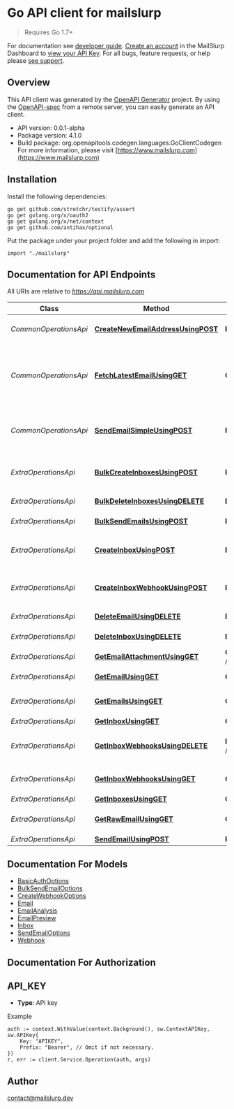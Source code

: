 # Go API client for mailslurp

> Requires Go 1.7+

For documentation see [developer guide](https://www.mailslurp.com/developers). [Create an account](https://app.mailslurp.com) in the MailSlurp Dashboard to [view your API Key](https://app). For all bugs, feature requests, or help please [see support](https://www.mailslurp.com/support/).

## Overview
This API client was generated by the [OpenAPI Generator](https://openapi-generator.tech) project.  By using the [OpenAPI-spec](https://www.openapis.org/) from a remote server, you can easily generate an API client.

- API version: 0.0.1-alpha
- Package version: 4.1.0
- Build package: org.openapitools.codegen.languages.GoClientCodegen
For more information, please visit [https://www.mailslurp.com](https://www.mailslurp.com)

## Installation

Install the following dependencies:
```
go get github.com/stretchr/testify/assert
go get golang.org/x/oauth2
go get golang.org/x/net/context
go get github.com/antihax/optional
```

Put the package under your project folder and add the following in import:
```golang
import "./mailslurp"
```

## Documentation for API Endpoints

All URIs are relative to *https://api.mailslurp.com*

Class | Method | HTTP request | Description
------------ | ------------- | ------------- | -------------
*CommonOperationsApi* | [**CreateNewEmailAddressUsingPOST**](docs/CommonOperationsApi.md#createnewemailaddressusingpost) | **Post** /newEmailAddress | Create new email address
*CommonOperationsApi* | [**FetchLatestEmailUsingGET**](docs/CommonOperationsApi.md#fetchlatestemailusingget) | **Get** /fetchLatestEmail | Fetch inbox&#39;s latest email or if empty wait for email to arrive
*CommonOperationsApi* | [**SendEmailSimpleUsingPOST**](docs/CommonOperationsApi.md#sendemailsimpleusingpost) | **Post** /sendEmail | Send an email from a random email address
*ExtraOperationsApi* | [**BulkCreateInboxesUsingPOST**](docs/ExtraOperationsApi.md#bulkcreateinboxesusingpost) | **Post** /bulk/inboxes | Bulk create Inboxes (email addresses)
*ExtraOperationsApi* | [**BulkDeleteInboxesUsingDELETE**](docs/ExtraOperationsApi.md#bulkdeleteinboxesusingdelete) | **Delete** /bulk/inboxes | Bulk Delete Inboxes
*ExtraOperationsApi* | [**BulkSendEmailsUsingPOST**](docs/ExtraOperationsApi.md#bulksendemailsusingpost) | **Post** /bulk/send | Bulk Send Emails
*ExtraOperationsApi* | [**CreateInboxUsingPOST**](docs/ExtraOperationsApi.md#createinboxusingpost) | **Post** /inboxes | Create an Inbox (email address)
*ExtraOperationsApi* | [**CreateInboxWebhookUsingPOST**](docs/ExtraOperationsApi.md#createinboxwebhookusingpost) | **Post** /inboxes/{inboxId}/webhooks | Attach a webhook URL to an inbox
*ExtraOperationsApi* | [**DeleteEmailUsingDELETE**](docs/ExtraOperationsApi.md#deleteemailusingdelete) | **Delete** /emails/{emailId} | Delete Email
*ExtraOperationsApi* | [**DeleteInboxUsingDELETE**](docs/ExtraOperationsApi.md#deleteinboxusingdelete) | **Delete** /inboxes/{inboxId} | Delete Inbox
*ExtraOperationsApi* | [**GetEmailAttachmentUsingGET**](docs/ExtraOperationsApi.md#getemailattachmentusingget) | **Get** /emails/{emailId}/attachments/{attachmentId} | Get email attachment
*ExtraOperationsApi* | [**GetEmailUsingGET**](docs/ExtraOperationsApi.md#getemailusingget) | **Get** /emails/{emailId} | Get Email Content
*ExtraOperationsApi* | [**GetEmailsUsingGET**](docs/ExtraOperationsApi.md#getemailsusingget) | **Get** /inboxes/{inboxId}/emails | List an Inbox&#39;s Emails
*ExtraOperationsApi* | [**GetInboxUsingGET**](docs/ExtraOperationsApi.md#getinboxusingget) | **Get** /inboxes/{inboxId} | Get Inbox
*ExtraOperationsApi* | [**GetInboxWebhooksUsingDELETE**](docs/ExtraOperationsApi.md#getinboxwebhooksusingdelete) | **Delete** /inboxes/{inboxId}/webhooks/{webhookId} | Delete and disable a webhook for an inbox
*ExtraOperationsApi* | [**GetInboxWebhooksUsingGET**](docs/ExtraOperationsApi.md#getinboxwebhooksusingget) | **Get** /inboxes/{inboxId}/webhooks | Get all webhooks for an inbox
*ExtraOperationsApi* | [**GetInboxesUsingGET**](docs/ExtraOperationsApi.md#getinboxesusingget) | **Get** /inboxes | List Inboxes
*ExtraOperationsApi* | [**GetRawEmailUsingGET**](docs/ExtraOperationsApi.md#getrawemailusingget) | **Get** /emails/{emailId}/raw | Get Raw Email Content
*ExtraOperationsApi* | [**SendEmailUsingPOST**](docs/ExtraOperationsApi.md#sendemailusingpost) | **Post** /inboxes/{inboxId} | Send Email


## Documentation For Models

 - [BasicAuthOptions](docs/BasicAuthOptions.md)
 - [BulkSendEmailOptions](docs/BulkSendEmailOptions.md)
 - [CreateWebhookOptions](docs/CreateWebhookOptions.md)
 - [Email](docs/Email.md)
 - [EmailAnalysis](docs/EmailAnalysis.md)
 - [EmailPreview](docs/EmailPreview.md)
 - [Inbox](docs/Inbox.md)
 - [SendEmailOptions](docs/SendEmailOptions.md)
 - [Webhook](docs/Webhook.md)


## Documentation For Authorization

## API_KEY
- **Type**: API key 

Example
```golang
auth := context.WithValue(context.Background(), sw.ContextAPIKey, sw.APIKey{
	Key: "APIKEY",
	Prefix: "Bearer", // Omit if not necessary.
})
r, err := client.Service.Operation(auth, args)
```

## Author

contact@mailslurp.dev

